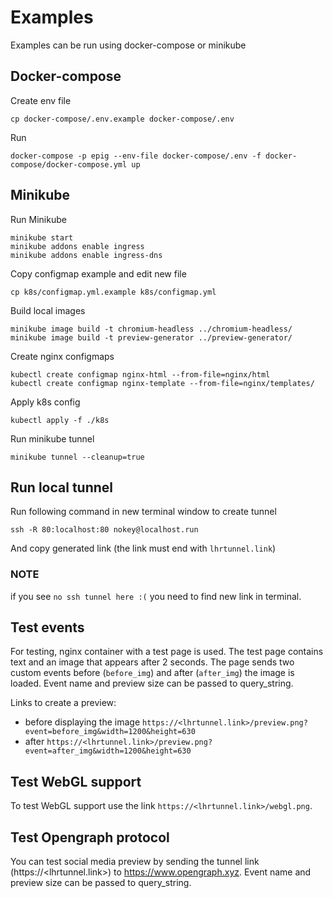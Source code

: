 # Examples

Examples can be run using docker-compose or minikube

## Docker-compose

Create env file

```shell
cp docker-compose/.env.example docker-compose/.env
```

Run

```shell
docker-compose -p epig --env-file docker-compose/.env -f docker-compose/docker-compose.yml up
```

## Minikube

Run Minikube

```shell
minikube start
minikube addons enable ingress
minikube addons enable ingress-dns
```

Copy configmap example and edit new file

```shell
cp k8s/configmap.yml.example k8s/configmap.yml
```

Build local images

```shell
minikube image build -t chromium-headless ../chromium-headless/
minikube image build -t preview-generator ../preview-generator/ 
```

Create nginx configmaps

```shell
kubectl create configmap nginx-html --from-file=nginx/html
kubectl create configmap nginx-template --from-file=nginx/templates/
```

Apply k8s config

```shell
kubectl apply -f ./k8s
```

Run minikube tunnel

```shell
minikube tunnel --cleanup=true
```

## Run local tunnel

Run following command in new terminal window to create tunnel

```shell
ssh -R 80:localhost:80 nokey@localhost.run
```

And copy generated link (the link must end with `lhrtunnel.link`)

### NOTE

if you see `no ssh tunnel here :(` you need to find new link in terminal.

## Test events

For testing, nginx container with a test page is used. The test page contains text and an image that appears after 2
seconds. The page sends two custom events before (`before_img`) and
after (`after_img`) the image is loaded. Event name and preview size can be passed to query_string.

Links to create a preview:

- before displaying the image `https://<lhrtunnel.link>/preview.png?event=before_img&width=1200&height=630`
- after `https://<lhrtunnel.link>/preview.png?event=after_img&width=1200&height=630`

## Test WebGL support

To test WebGL support use the link `https://<lhrtunnel.link>/webgl.png`.

## Test Opengraph protocol

You can test social media preview by sending the tunnel link (https://<lhrtunnel.link>) to https://www.opengraph.xyz.
Event name and preview size can be passed to query_string.